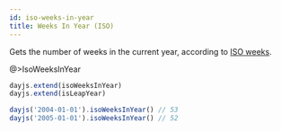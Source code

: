 ```yaml
---
id: iso-weeks-in-year
title: Weeks In Year (ISO)
---
```

Gets the number of weeks in the current year, according to [ISO weeks](https://en.wikipedia.org/wiki/ISO_week_date).

@>IsoWeeksInYear

```js
dayjs.extend(isoWeeksInYear)
dayjs.extend(isLeapYear)

dayjs('2004-01-01').isoWeeksInYear() // 53
dayjs('2005-01-01').isoWeeksInYear() // 52
```
